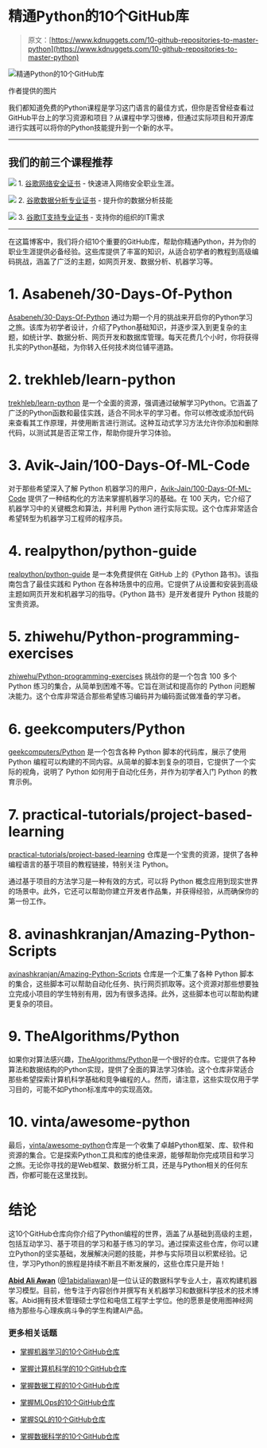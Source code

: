 # 精通Python的10个GitHub库

> 原文：[https://www.kdnuggets.com/10-github-repositories-to-master-python](https://www.kdnuggets.com/10-github-repositories-to-master-python)

![精通Python的10个GitHub库](../Images/41dd40a0afbe85425f627034c8ab9672.png)

作者提供的图片

我们都知道免费的Python课程是学习这门语言的最佳方式，但你是否曾经查看过GitHub平台上的学习资源和项目？从课程中学习很棒，但通过实际项目和开源库进行实践可以将你的Python技能提升到一个新的水平。

* * *

## 我们的前三个课程推荐

![](../Images/0244c01ba9267c002ef39d4907e0b8fb.png) 1\. [谷歌网络安全证书](https://www.kdnuggets.com/google-cybersecurity) - 快速进入网络安全职业生涯。

![](../Images/e225c49c3c91745821c8c0368bf04711.png) 2\. [谷歌数据分析专业证书](https://www.kdnuggets.com/google-data-analytics) - 提升你的数据分析技能

![](../Images/0244c01ba9267c002ef39d4907e0b8fb.png) 3\. [谷歌IT支持专业证书](https://www.kdnuggets.com/google-itsupport) - 支持你的组织的IT需求

* * *

在这篇博客中，我们将介绍10个重要的GitHub库，帮助你精通Python，并为你的职业生涯提供必备经验。这些库提供了丰富的知识，从适合初学者的教程到高级编码挑战，涵盖了广泛的主题，如网页开发、数据分析、机器学习等。

# 1\. Asabeneh/30-Days-Of-Python

[Asabeneh/30-Days-Of-Python](https://github.com/Asabeneh/30-Days-Of-Python) 通过为期一个月的挑战来开启你的Python学习之旅。该库为初学者设计，介绍了Python基础知识，并逐步深入到更复杂的主题，如统计学、数据分析、网页开发和数据库管理。每天花费几个小时，你将获得扎实的Python基础，为你转入任何技术岗位铺平道路。

# 2\. trekhleb/learn-python

[trekhleb/learn-python](https://github.com/trekhleb/learn-python) 是一个全面的资源，强调通过破解学习Python。它涵盖了广泛的Python函数和最佳实践，适合不同水平的学习者。你可以修改或添加代码来查看其工作原理，并使用断言进行测试。这种互动式学习方法允许你添加和删除代码，以测试其是否正常工作，帮助你提升学习体验。

# 3\. Avik-Jain/100-Days-Of-ML-Code

对于那些希望深入了解 Python 机器学习的用户，[Avik-Jain/100-Days-Of-ML-Code](https://github.com/Avik-Jain/100-Days-Of-ML-Code) 提供了一种结构化的方法来掌握机器学习的基础。在 100 天内，它介绍了机器学习中的关键概念和算法，并利用 Python 进行实际实现。这个仓库非常适合希望转型为机器学习工程师的程序员。

# 4\. realpython/python-guide

[realpython/python-guide](https://github.com/realpython/python-guide/tree/master) 是一本免费提供在 GitHub 上的《Python 路书》。该指南包含了最佳实践和 Python 在各种场景中的应用。它提供了从设置和安装到高级主题如网页开发和机器学习的指导。《Python 路书》是开发者提升 Python 技能的宝贵资源。

# 5\. zhiwehu/Python-programming-exercises

[zhiwehu/Python-programming-exercises](https://github.com/zhiwehu/Python-programming-exercises) 挑战你的是一个包含 100 多个 Python 练习的集合，从简单到困难不等。它旨在测试和提高你的 Python 问题解决能力。这个仓库非常适合那些希望练习编码并为编码面试做准备的学习者。

# 6\. geekcomputers/Python

[geekcomputers/Python](https://github.com/geekcomputers/Python) 是一个包含各种 Python 脚本的代码库，展示了使用 Python 编程可以构建的不同内容。从简单的脚本到复杂的项目，它提供了一个实际的视角，说明了 Python 如何用于自动化任务，并作为初学者入门 Python 的教育示例。

# 7\. practical-tutorials/project-based-learning

[practical-tutorials/project-based-learning](https://github.com/practical-tutorials/project-based-learning?tab=readme-ov-file#python) 仓库是一个宝贵的资源，提供了各种编程语言的基于项目的教程链接，特别关注 Python。

通过基于项目的方法学习是一种有效的方式，可以将 Python 概念应用到现实世界的场景中。此外，它还可以帮助你建立开发者作品集，并获得经验，从而确保你的第一份工作。

# 8\. avinashkranjan/Amazing-Python-Scripts

[avinashkranjan/Amazing-Python-Scripts](https://github.com/avinashkranjan/Amazing-Python-Scripts) 仓库是一个汇集了各种 Python 脚本的集合，这些脚本可以帮助自动化任务、执行网页抓取等。这个资源对那些想要独立完成小项目的学生特别有用，因为有很多选择。此外，这些脚本也可以帮助构建更复杂的项目。

# 9\. TheAlgorithms/Python

如果你对算法感兴趣，[TheAlgorithms/Python](https://github.com/TheAlgorithms/Python)是一个很好的仓库。它提供了各种算法和数据结构的Python实现，提供了全面的算法学习体验。这个仓库非常适合那些希望探索计算机科学基础和竞争编程的人。然而，请注意，这些实现仅用于学习目的，可能不如Python标准库中的实现高效。

# 10\. vinta/awesome-python

最后，[vinta/awesome-python](https://github.com/vinta/awesome-python)仓库是一个收集了卓越Python框架、库、软件和资源的集合。它是探索Python工具和库的绝佳来源，能够帮助你完成项目和学习之旅。无论你寻找的是Web框架、数据分析工具，还是与Python相关的任何东西，你都可能在这里找到。

# 结论

这10个GitHub仓库向你介绍了Python编程的世界，涵盖了从基础到高级的主题，包括互动学习、基于项目的学习和基于练习的学习。通过探索这些仓库，你可以建立Python的坚实基础，发展解决问题的技能，并参与实际项目以积累经验。记住，学习Python的旅程是持续不断且不断发展的，这些仓库只是开始！

[](https://www.polywork.com/kingabzpro)****[Abid Ali Awan](https://www.polywork.com/kingabzpro)**** ([@1abidaliawan](https://www.linkedin.com/in/1abidaliawan))是一位认证的数据科学专业人士，喜欢构建机器学习模型。目前，他专注于内容创作并撰写有关机器学习和数据科学技术的技术博客。Abid拥有技术管理硕士学位和电信工程学士学位。他的愿景是使用图神经网络为那些与心理疾病斗争的学生构建AI产品。

### 更多相关话题

+   [掌握机器学习的10个GitHub仓库](https://www.kdnuggets.com/10-github-repositories-to-master-machine-learning)

+   [掌握计算机科学的10个GitHub仓库](https://www.kdnuggets.com/10-github-repositories-to-master-computer-science)

+   [掌握数据工程的10个GitHub仓库](https://www.kdnuggets.com/10-github-repositories-to-master-data-engineering)

+   [掌握MLOps的10个GitHub仓库](https://www.kdnuggets.com/10-github-repositories-to-master-mlops)

+   [掌握SQL的10个GitHub仓库](https://www.kdnuggets.com/10-github-repositories-to-master-sql)

+   [掌握数据科学的10个GitHub仓库](https://www.kdnuggets.com/10-github-repositories-to-master-data-science)
